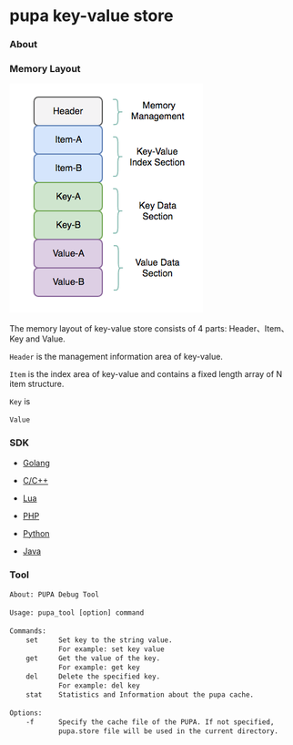 # pupa key-value store

### About


### Memory Layout
![mem_layout][mem_layout]

The memory layout of key-value store consists of 4 parts: Header、Item、Key and Value.

`Header` is the management information area of key-value.

`Item` is the index area of key-value and contains a fixed length array of N item structure.

`Key` is

`Value`

### SDK

* [Golang](https://github.com/agile6v/pupa/tree/master/sdk/go)

* [C/C++]()

* [Lua]()

* [PHP]()

* [Python]()

* [Java]()

### Tool

```shell
About: PUPA Debug Tool

Usage: pupa_tool [option] command

Commands:
    set     Set key to the string value.
            For example: set key value
    get     Get the value of the key.
            For example: get key
    del     Delete the specified key.
            For example: del key
    stat    Statistics and Information about the pupa cache.

Options:
    -f      Specify the cache file of the PUPA. If not specified,
            pupa.store file will be used in the current directory.
```


[mem_layout]: https://github.com/agile6v/pupa/blob/master/src/mem_layout.png

